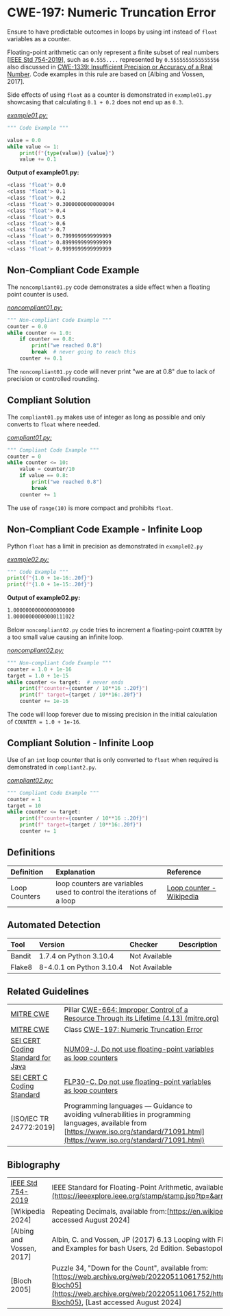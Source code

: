 # CWE-197: Numeric Truncation Error

Ensure to have predictable outcomes in loops by using int instead of `float` variables as a counter.

Floating-point arithmetic can only represent a finite subset of real numbers [[IEEE Std 754-2019](https://ieeexplore.ieee.org/stamp/stamp.jsp?tp=&arnumber=8766229)], such as `0.555....` represented by `0.5555555555555556` also discussed in [CWE-1339: Insufficient Precision or Accuracy of a Real Number](https://github.com/ossf/wg-best-practices-os-developers/tree/main/docs/Secure-Coding-Guide-for-Python/CWE-682/CWE-1339). Code examples in this rule are based on [Albing and Vossen, 2017].

Side effects of using `float` as a counter is demonstrated in `example01.py` showcasing that calculating `0.1 + 0.2` does not end up as `0.3`.

[*example01.py:*](example01.py)

```py
""" Code Example """

value = 0.0
while value <= 1:
    print(f"{type(value)} {value}")
    value += 0.1
```

 **Output of example01.py:**

```bash
<class 'float'> 0.0
<class 'float'> 0.1
<class 'float'> 0.2
<class 'float'> 0.30000000000000004
<class 'float'> 0.4
<class 'float'> 0.5
<class 'float'> 0.6
<class 'float'> 0.7
<class 'float'> 0.7999999999999999
<class 'float'> 0.8999999999999999
<class 'float'> 0.9999999999999999
```

## Non-Compliant Code Example

 The `noncompliant01.py` code demonstrates a side effect when a floating point counter is used.

[*noncompliant01.py:*](noncompliant01.py)

```py
""" Non-compliant Code Example """
counter = 0.0
while counter <= 1.0:
    if counter == 0.8:
        print("we reached 0.8")  
        break  # never going to reach this
    counter += 0.1
```

The `noncompliant01.py` code will never print "we are at 0.8" due to lack of precision or controlled rounding.

## Compliant Solution

The `compliant01.py` makes use of integer as long as possible and only converts to `float` where needed.

[*compliant01.py:*](compliant01.py)

```py
""" Compliant Code Example """
counter = 0
while counter <= 10:
    value = counter/10
    if value == 0.8:
        print("we reached 0.8")
        break
    counter += 1
```

The use of `range(10)` is more compact and prohibits `float`.

## Non-Compliant Code Example - Infinite Loop

Python `float` has a limit in precision as demonstrated in `example02.py`

[*example02.py:*](example02.py)

```py
""" Code Example """
print(f"{1.0 + 1e-16:.20f}")
print(f"{1.0 + 1e-15:.20f}")
```

**Output of example02.py:**

```bash
1.00000000000000000000
1.00000000000000111022
```

Below `noncompliant02.py` code tries to increment a floating-point `COUNTER` by a too small value causing an infinite loop.

[*noncompliant02.py:*](noncompliant02.py)

```py
""" Non-compliant Code Example """
counter = 1.0 + 1e-16
target = 1.0 + 1e-15
while counter <= target:  # never ends
    print(f"counter={counter / 10**16 :.20f}")
    print(f" target={target / 10**16:.20f}")
    counter += 1e-16

```

The code will loop forever due to missing precision in the initial calculation of `COUNTER = 1.0 + 1e-16`.

## Compliant Solution - Infinite Loop

Use of an `int` loop counter that is only converted to `float` when required is demonstrated in `compliant2.py`.

[*compliant02.py:*](compliant02.py)

```py
""" Compliant Code Example """
counter = 1
target = 10
while counter <= target:
    print(f"counter={counter / 10**16 :.20f}")
    print(f" target={target / 10**16:.20f}")
    counter += 1
```

## Definitions

|Definition|Explanation|Reference|
|:---|:---|:---|
|Loop Counters|loop counters are variables used to control the iterations of a loop|[Loop counter - Wikipedia](https://en.wikipedia.org/wiki/For_loop#Loop_counters)|

## Automated Detection

|Tool|Version|Checker|Description|
|:---|:---|:---|:---|
|Bandit|1.7.4 on Python 3.10.4|Not Available||
|Flake8|8-4.0.1 on Python 3.10.4|Not Available||

## Related Guidelines

|||
|:---|:---|
|[MITRE CWE](http://cwe.mitre.org/)|Pillar [CWE-664: Improper Control of a Resource Through its Lifetime (4.13) (mitre.org)](https://cwe.mitre.org/data/definitions/664.html)|
|[MITRE CWE](http://cwe.mitre.org/)|Class [CWE-197: Numeric Truncation Error](https://cwe.mitre.org/data/definitions/197.html)|
|[SEI CERT Coding Standard for Java](https://wiki.sei.cmu.edu/confluence/display/java/SEI+CERT+Oracle+Coding+Standard+for+Java)|[NUM09-J. Do not use floating-point variables as loop counters](https://wiki.sei.cmu.edu/confluence/display/java/NUM09-J.+Do+not+use+floating-point+variables+as+loop+counters)|
|[SEI CERT C Coding Standard](https://web.archive.org/web/20220511061752/https://wiki.sei.cmu.edu/confluence/display/c/SEI+CERT+C+Coding+Standard)|[FLP30-C. Do not use floating-point variables as loop counters](https://web.archive.org/web/20220511061752/https://wiki.sei.cmu.edu/confluence/display/c/FLP30-C.+Do+not+use+floating-point+variables+as+loop+counters)|
|[ISO/IEC TR 24772:2019]|Programming languages — Guidance to avoiding vulnerabilities in programming languages, available from [https://www.iso.org/standard/71091.html](https://www.iso.org/standard/71091.html)|

## Biblography

|||
|:---|:---|
|[IEEE Std 754-2019](https://ieeexplore.ieee.org/stamp/stamp.jsp?tp=&arnumber=8766229)|IEEE Standard for Floating-Point Arithmetic, available from: [https://ieeexplore.ieee.org/stamp/stamp.jsp?tp=&arnumber=8766229](https://ieeexplore.ieee.org/stamp/stamp.jsp?tp=&arnumber=8766229), [Last  accessed June 2024] |
|[Wikipedia 2024]|Repeating Decimals, available from:[https://en.wikipedia.org/wiki/Repeating_decimal](https://en.wikipedia.org/wiki/Repeating_decimal), [Last accessed August 2024] |
|[Albing and Vossen, 2017]|Albin, C. and Vossen, JP (2017) 6.13 Looping with Floating Point Values. In: Bleiel, J., Brown, K. and Head, R. eds. bash Cookbook: Solutions and Examples for bash Users, 2d Edition. Sebastopol: O'Reilly Media, Inc., pp.159-160|
|[Bloch 2005]|Puzzle 34, "Down for the Count", available from: [https://web.archive.org/web/20220511061752/https://wiki.sei.cmu.edu/confluence/display/java/Rule+AA.+References#RuleAA.References-Bloch05](https://web.archive.org/web/20220511061752/https://wiki.sei.cmu.edu/confluence/display/java/Rule+AA.+References#RuleAA.References-Bloch05), [Last accessed August 2024] |
